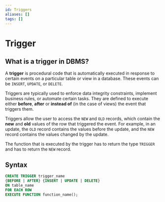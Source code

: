 ```yaml
---
id: Triggers
aliases: []
tags: []
---
```


# Trigger

## What is a trigger in DBMS?

A **trigger** is procedural code that is automatically executed in response to certain events on a particular table or view in a database. These events can be `INSERT`, `UPDATE`, or `DELETE`.

Triggers are typically used to enforce data integrity constraints, implement business rules, or automate certain tasks. They are defined to execute either **before**, **after** or **instead of** (in the case of views) the event that triggers them.

Triggers allow the user to access the `NEW` and `OLD` records, which contain the **new** and **old** values of the row that triggered the event. For example, in an update, the `OLD` record contains the values before the update, and the `NEW` record contains the values changed by the update.

The function that is executed by the trigger has to return the type `TRIGGER` and has to return the `NEW` record.

## Syntax

```sql 
CREATE TRIGGER trigger_name
{BEFORE | AFTER} {INSERT | UPDATE | DELETE}
ON table_name
FOR EACH ROW
EXECUTE FUNCTION function_name();
```
